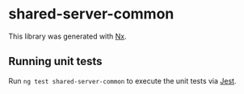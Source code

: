 # shared-server-common

This library was generated with [Nx](https://nx.dev).

## Running unit tests

Run `ng test shared-server-common` to execute the unit tests via [Jest](https://jestjs.io).
